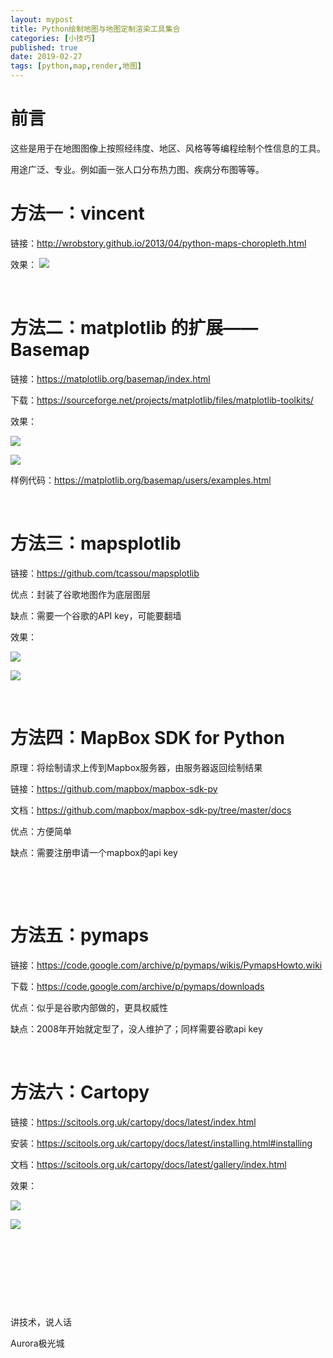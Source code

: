 ```yaml
---
layout: mypost
title: Python绘制地图与地图定制渲染工具集合
categories: [小技巧]
published: true
date: 2019-02-27
tags: [python,map,render,地图]
---
```


# 前言
这些是用于在地图图像上按照经纬度、地区、风格等等编程绘制个性信息的工具。

用途广泛、专业。例如画一张人口分布热力图、疾病分布图等等。

# 方法一：vincent
链接：http://wrobstory.github.io/2013/04/python-maps-choropleth.html

效果：
![](vincent.jpg)


 

# 方法二：matplotlib 的扩展——Basemap
链接：https://matplotlib.org/basemap/index.html

下载：https://sourceforge.net/projects/matplotlib/files/matplotlib-toolkits/

效果：

![](basemap1.png)

![](basemap2.png)





样例代码：https://matplotlib.org/basemap/users/examples.html

 

# 方法三：mapsplotlib
链接：https://github.com/tcassou/mapsplotlib

优点：封装了谷歌地图作为底层图层

缺点：需要一个谷歌的API key，可能要翻墙

效果：

![](mapsplotlib1.png)

![](mapsplotlib2.png)




 

# 方法四：MapBox SDK for Python
原理：将绘制请求上传到Mapbox服务器，由服务器返回绘制结果

链接：https://github.com/mapbox/mapbox-sdk-py

文档：https://github.com/mapbox/mapbox-sdk-py/tree/master/docs

优点：方便简单

缺点：需要注册申请一个mapbox的api key



 

 

# 方法五：pymaps
链接：https://code.google.com/archive/p/pymaps/wikis/PymapsHowto.wiki

下载：https://code.google.com/archive/p/pymaps/downloads

优点：似乎是谷歌内部做的，更具权威性

缺点：2008年开始就定型了，没人维护了；同样需要谷歌api key

 

# 方法六：Cartopy
链接：https://scitools.org.uk/cartopy/docs/latest/index.html

安装：https://scitools.org.uk/cartopy/docs/latest/installing.html#installing

文档：https://scitools.org.uk/cartopy/docs/latest/gallery/index.html

效果：


![](cartopy1.png)

![](cartopy2.png)



 

 

 

 

讲技术，说人话

Aurora极光城

